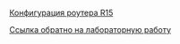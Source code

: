 
[Конфигурация роутера R15](/labs/lab11/NAT_r20/r20.md)

[Ссылка обратно на лабораторную работу](/labs/lab11/README.md#)   